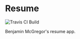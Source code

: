 Resume
======

![Travis CI Build](https://travis-ci.org/Ixonal/resume.svg?branch=master)

Benjamin McGregor's resume app.